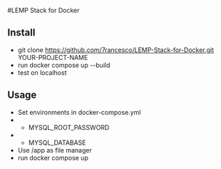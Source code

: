 #LEMP Stack for Docker

## Install
- git clone https://github.com/7rancesco/LEMP-Stack-for-Docker.git YOUR-PROJECT-NAME
- run docker compose up --build
- test on localhost

## Usage
- Set environments in docker-compose.yml 
- - MYSQL_ROOT_PASSWORD
- - MYSQL_DATABASE
- Use /app as file manager
- run docker compose up